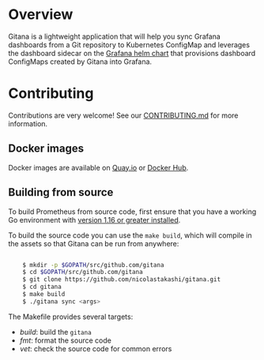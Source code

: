 # Overview
Gitana is a lightweight application that will help you sync Grafana dashboards from a Git repository to Kubernetes ConfigMap and leverages the dashboard sidecar on the [Grafana helm chart](https://github.com/grafana/helm-charts/tree/main/charts/grafana) that provisions dashboard ConfigMaps created by Gitana into Grafana.

# Contributing
Contributions are very welcome! See our [CONTRIBUTING.md](CONTRIBUTING.md) for more information.

## Docker images

Docker images are available on [Quay.io](https://quay.io) or [Docker Hub](https://hub.docker.com/).

## Building from source

To build Prometheus from source code, first ensure that you have a working
Go environment with [version 1.16 or greater installed](https://golang.org/doc/install).

To build the source code you can use the `make build`, which will compile in
the assets so that Gitana can be run from anywhere:

```bash

    $ mkdir -p $GOPATH/src/github.com/gitana
    $ cd $GOPATH/src/github.com/gitana
    $ git clone https://github.com/nicolastakashi/gitana.git
    $ cd gitana
    $ make build
    $ ./gitana sync <args>
```

The Makefile provides several targets:

  * *build*: build the `gitana`
  * *fmt*: format the source code
  * *vet*: check the source code for common errors
  <!-- * *test*: run the tests -->
  <!-- * *test-short*: run the short tests -->
